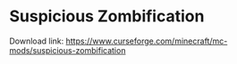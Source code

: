 # Suspicious Zombification

Download link: https://www.curseforge.com/minecraft/mc-mods/suspicious-zombification